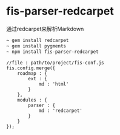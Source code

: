 fis-parser-redcarpet
====================

通过redcarpet来解析Markdown

```bash
~ gem install redcarpet
~ gem install pygments
~ npm install fis-parser-redcarpet
```

```javascrpit
//file : path/to/project/fis-conf.js
fis.config.merge({
    roadmap : {
        ext : {
            md : 'html'
        }
    },
    modules : {
        parser : {
            md : 'redcarpet'
        }
    }
});
```
